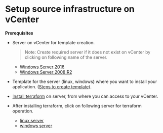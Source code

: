 # Setup source infrastructure on vCenter
**Prerequisites**
* Server on vCenter for template creation.
    > Note: Create required server if it does not exist on vCenter by clicking on following name of the server.
    * [Windows Server 2016](../prerequisites/os/windows-template-creation.md)
    * [Windows Server 2008 R2](../prerequisites/os/windows2008R2-template-creation.md)

* Template for the server (linux, windows) where you want to install your application. ([Steps to create template](https://docs.vmware.com/en/VMware-vSphere/6.7/com.vmware.vsphere.vm_admin.doc/GUID-FE6DE4DF-FAD0-4BB0-A1FD-AFE9A40F4BFE.html)).


* [Install terraform](https://learn.hashicorp.com/terraform/getting-started/install.html) on server, from where you can access to your vCenter.
* After installing terraform, click on following server for terraform operation.
    * [linux server](../terraform-scripts/linux/)
    * [windows server](../terraform-scripts/windows/)
